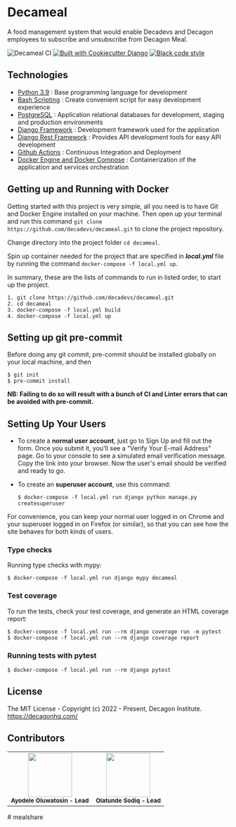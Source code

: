 # Decameal

A food management system that would enable Decadevs and Decagon employees to subscribe and unsubscribe from Decagon Meal.

![Decameal CI](https://github.com/decadevs/decameal/actions/workflows/ci.yml/badge.svg)
[![Built with Cookiecutter Django](https://img.shields.io/badge/built%20with-Cookiecutter%20Django-ff69b4.svg?logo=cookiecutter)](https://github.com/cookiecutter/cookiecutter-django/)
[![Black code style](https://img.shields.io/badge/code%20style-black-000000.svg)](https://github.com/ambv/black)

## Technologies

- [Python 3.9](https://python.org) : Base programming language for development
- [Bash Scripting](https://www.codecademy.com/learn/learn-the-command-line/modules/bash-scripting) : Create convenient script for easy development experience
- [PostgreSQL](https://www.postgresql.org/) : Application relational databases for development, staging and production environments
- [Django Framework](https://www.djangoproject.com/) : Development framework used for the application
- [Django Rest Framework](https://www.django-rest-framework.org/) : Provides API development tools for easy API development
- [Github Actions](https://docs.github.com/en/free-pro-team@latest/actions) : Continuous Integration and Deployment
- [Docker Engine and Docker Compose](https://www.docker.com/) : Containerization of the application and services orchestration

## Getting up and Running with Docker

Getting started with this project is very simple, all you need is to have Git and Docker Engine installed on your machine. Then open up your terminal and run this command `git clone https://github.com/decadevs/decameal.git` to clone the project repository.

Change directory into the project folder `cd decameal`.

Spin up container needed for the project that are specified in **_local.yml_** file by running the command `docker-compose -f local.yml up`.

In summary, these are the lists of commands to run in listed order, to start up the project.

```docker
1. git clone https://github.com/decadevs/decameal.git
2. cd decameal
3. docker-compose -f local.yml build
4. docker-compose -f local.yml up

```

## Setting up git pre-commit

Before doing any git commit, pre-commit should be installed globally on your local machine, and then

    $ git init
    $ pre-commit install

**NB: Failing to do so will result with a bunch of CI and Linter errors that can be avoided with pre-commit.**

## Setting Up Your Users

- To create a **normal user account**, just go to Sign Up and fill out the form. Once you submit it, you'll see a "Verify Your E-mail Address" page. Go to your console to see a simulated email verification message. Copy the link into your browser. Now the user's email should be verified and ready to go.

- To create an **superuser account**, use this command:

      $ docker-compose -f local.yml run django python manage.py createsuperuser

For convenience, you can keep your normal user logged in on Chrome and your superuser logged in on Firefox (or similar), so that you can see how the site behaves for both kinds of users.

### Type checks

Running type checks with mypy:

    $ docker-compose -f local.yml run django mypy decameal

### Test coverage

To run the tests, check your test coverage, and generate an HTML coverage report:

    $ docker-compose -f local.yml run --rm django coverage run -m pytest
    $ docker-compose -f local.yml run --rm django coverage report

### Running tests with pytest

    $ docker-compose -f local.yml run --rm django pytest

## License

The MIT License - Copyright (c) 2022 - Present, Decagon Institute. https://decagonhq.com/

## Contributors

<table>
    <tr>
        <td align="center">
            <div>
                <img src="https://avatars.githubusercontent.com/u/80605206?v=4" width="100px;">
                <br /><sub><b>Ayodele Oluwatosin - Lead</b></sub>
            </div>
        </td>
        <td align="center">
            <div>
                <img src="https://avatars1.githubusercontent.com/u/49355114?s=460&u=17218f01b571cbad08912982baab6c31cc8cf004&v=4" width="100px;">
                <br /><sub><b>Olatunde Sodiq - Lead</b></sub>
            </div>
        </td>
      </tr>
</table>
# mealshare
